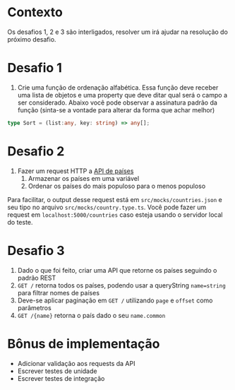 # Contexto

Os desafios 1, 2 e 3 são interligados, resolver um irá ajudar na resolução do próximo desafio.

# Desafio 1

1. Crie uma função de ordenação alfabética. Essa função deve receber uma lista de objetos e uma property que deve ditar qual será o campo a ser considerado. Abaixo você pode observar a assinatura padrão da função (sinta-se a vontade para alterar da forma que achar melhor)

```typescript
type Sort = (list:any, key: string) => any[];
```

# Desafio 2

1. Fazer um request HTTP a [API de países](https://restcountries.com/v3.1/all)
    1. Armazenar os países em uma variável
    2. Ordenar os países do mais populoso para o menos populoso

Para facilitar, o output desse request está em `src/mocks/countries.json` e seu tipo no arquivo `src/mocks/country.type.ts`. Você pode fazer um request em `localhost:5000/countries` caso esteja usando o servidor local do teste.

# Desafio 3

1. Dado o que foi feito, criar uma API que retorne os países seguindo o padrão REST
2. `GET /` retorna todos os países, podendo usar a queryString `name=string` para filtrar nomes de países
3. Deve-se aplicar paginação em `GET /` utilizando `page` e `offset` como parâmetros
4. `GET /{name}` retorna o país dado o seu `name.common`

# Bônus de implementação

- Adicionar validação aos requests da API
- Escrever testes de unidade
- Escrever testes de integração

